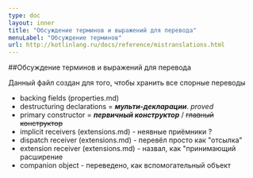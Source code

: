 ```yaml
---
type: doc
layout: inner
title: "Обсуждение терминов и выражений для перевода"
menuLabel: "Обсуждение терминов"
url: http://kotlinlang.ru/docs/reference/mistranslations.html
---
```


##Обсуждение терминов и выражений для перевода

Данный файл создан для того, чтобы хранить все спорные переводы

* backing fields (properties.md)
* destructuring declarations = ___мульти-декларации___. *proved*
* primary constructor = ___первичный конструктор___ / ~~главный конструктор~~
* implicit receivers (extensions.md) - неявные приёмники ?
* dispatch receiver (extensions.md) - перевёл просто как "отсылка"
* extension receiver (extensions.md) - назвал, как "принимающий расширение
* companion object - переведено, как вспомогательный объект

